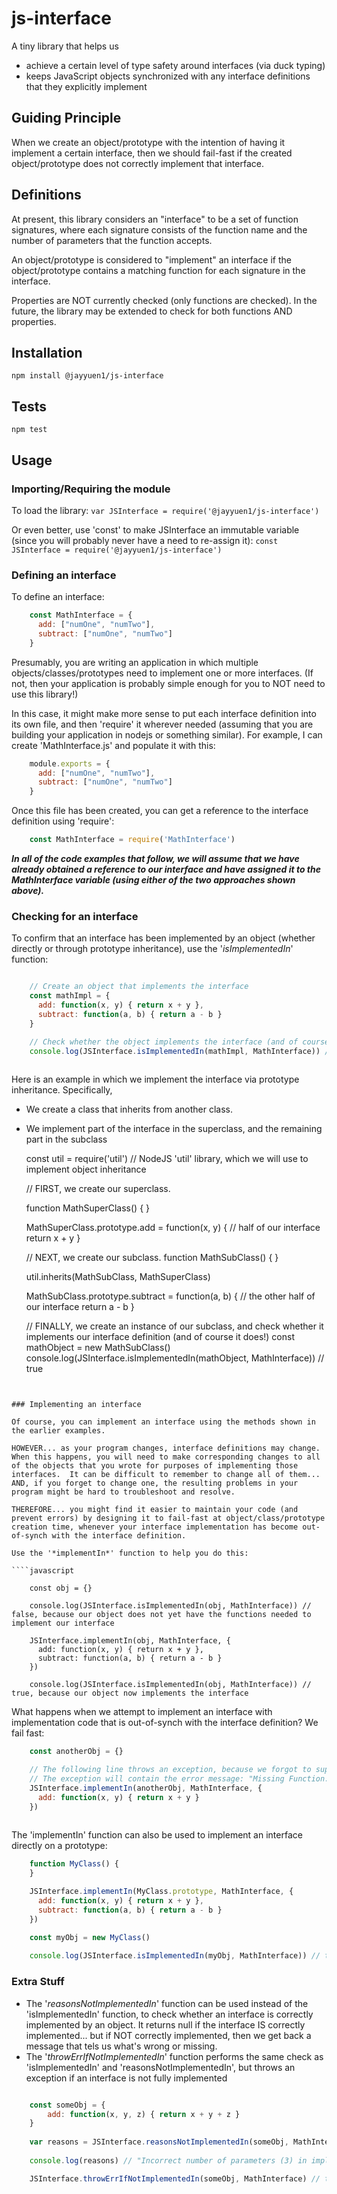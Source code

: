# js-interface

A tiny library that helps us
- achieve a certain level of type safety around interfaces (via duck typing)
- keeps JavaScript objects synchronized with any interface definitions that they explicitly implement


## Guiding Principle

When we create an object/prototype with the intention of having it implement a certain interface, then we should fail-fast if the created object/prototype does not correctly implement that interface.


## Definitions

At present, this library considers an "interface" to be a set of function signatures, where each signature consists of the function name and the number of parameters that the function accepts.

An object/prototype is considered to "implement" an interface if the object/prototype contains a matching function for each signature in the interface.

Properties are NOT currently checked (only functions are checked).  In the future, the library may be extended to check for both functions AND properties.


## Installation

`npm install @jayyuen1/js-interface`


## Tests

`npm test`


## Usage

### Importing/Requiring the module

To load the library:
`var JSInterface = require('@jayyuen1/js-interface')`

Or even better, use 'const' to make JSInterface an immutable variable (since you will probably never have a need to re-assign it):
`const JSInterface = require('@jayyuen1/js-interface')`

### Defining an interface

To define an interface:

````javascript
    const MathInterface = {
      add: ["numOne", "numTwo"],
      subtract: ["numOne", "numTwo"]
    }
````

Presumably, you are writing an application in which multiple objects/classes/prototypes need to implement one or more interfaces.
(If not, then your application is probably simple enough for you to NOT need to use this library!)

In this case, it might make more sense to put each interface definition into its own file, and then 'require' it wherever needed (assuming that you are building your application in nodejs or something similar).
For example, I can create 'MathInterface.js' and populate it with this:

````javascript
    module.exports = {
      add: ["numOne", "numTwo"],
      subtract: ["numOne", "numTwo"]
    }
````

Once this file has been created, you can get a reference to the interface definition using 'require':
````javascript
    const MathInterface = require('MathInterface')
````

_**In all of the code examples that follow, we will assume that we have already obtained a reference to our interface and have assigned it to the MathInterface variable (using either of the two approaches shown above).**_


### Checking for an interface

To confirm that an interface has been implemented by an object (whether directly or through prototype inheritance), use the '*isImplementedIn*' function:

````javascript

    // Create an object that implements the interface
    const mathImpl = {
      add: function(x, y) { return x + y },
      subtract: function(a, b) { return a - b }
    }

    // Check whether the object implements the interface (and of course it does!)
    console.log(JSInterface.isImplementedIn(mathImpl, MathInterface)) // true
    
````

Here is an example in which we implement the interface via prototype inheritance.
Specifically,
- We create a class that inherits from another class.
- We implement part of the interface in the superclass, and the remaining part in the subclass
    
    const util = require('util') // NodeJS 'util' library, which we will use to implement object inheritance
    
    // FIRST, we create our superclass.
    
    function MathSuperClass() {
    }

    MathSuperClass.prototype.add = function(x, y) { // half of our interface
      return x + y
    }

    // NEXT, we create our subclass.
    function MathSubClass() {
    }

    util.inherits(MathSubClass, MathSuperClass)

    MathSubClass.prototype.subtract = function(a, b) { // the other half of our interface
      return a - b
    }
    
    
    // FINALLY, we create an instance of our subclass, and check whether it implements our interface definition (and of course it does!)
    const mathObject = new MathSubClass()
    console.log(JSInterface.isImplementedIn(mathObject, MathInterface)) // true
````


### Implementing an interface

Of course, you can implement an interface using the methods shown in the earlier examples.

HOWEVER... as your program changes, interface definitions may change.  When this happens, you will need to make corresponding changes to all of the objects that you wrote for purposes of implementing those interfaces.  It can be difficult to remember to change all of them... AND, if you forget to change one, the resulting problems in your program might be hard to troubleshoot and resolve.

THEREFORE... you might find it easier to maintain your code (and prevent errors) by designing it to fail-fast at object/class/prototype creation time, whenever your interface implementation has become out-of-synch with the interface definition.

Use the '*implementIn*' function to help you do this:

````javascript

    const obj = {}

    console.log(JSInterface.isImplementedIn(obj, MathInterface)) // false, because our object does not yet have the functions needed to implement our interface

    JSInterface.implementIn(obj, MathInterface, {
      add: function(x, y) { return x + y },
      subtract: function(a, b) { return a - b }
    })

    console.log(JSInterface.isImplementedIn(obj, MathInterface)) // true, because our object now implements the interface

````

What happens when we attempt to implement an interface with implementation code that is out-of-synch with the interface definition?  We fail fast:

````javascript
    const anotherObj = {}

    // The following line throws an exception, because we forgot to supply an implementation for the 'subtract' function.
    // The exception will contain the error message: "Missing Function: subtract(numOne, numTwo)"
    JSInterface.implementIn(anotherObj, MathInterface, {
      add: function(x, y) { return x + y }
    })
    
````

The 'implementIn' function can also be used to implement an interface directly on a prototype:

````javascript
    function MyClass() {
    }

    JSInterface.implementIn(MyClass.prototype, MathInterface, {
      add: function(x, y) { return x + y },
      subtract: function(a, b) { return a - b }
    })

    const myObj = new MyClass()
    
    console.log(JSInterface.isImplementedIn(myObj, MathInterface)) // true
````

### Extra Stuff
      
- The '*reasonsNotImplementedIn*' function can be used instead of the 'isImplementedIn' function, to check whether an interface is correctly implemented by an object.  It returns null if the interface IS correctly implemented... but if NOT correctly implemented, then we get back a message that tels us what's wrong or missing.
- The '*throwErrIfNotImplementedIn*' function performs the same check as 'isImplementedIn' and 'reasonsNotImplementedIn', but throws an exception if an interface is not fully implemented

````javascript

    const someObj = {
        add: function(x, y, z) { return x + y + z }
    }
    
    var reasons = JSInterface.reasonsNotImplementedIn(someObj, MathInterface)
    
    console.log(reasons) // "Incorrect number of parameters (3) in implementation for function: add(numOne, numTwo) | Missing Function: subtract(numOne, numTwo)"

    JSInterface.throwErrIfNotImplementedIn(someObj, MathInterface) // throws an exception that contains the message: "Incorrect number of parameters (3) in implementation for function: add(numOne, numTwo) | Missing Function: subtract(numOne, numTwo)"

````
